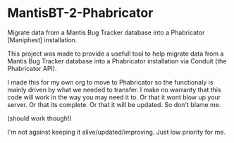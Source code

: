 # MantisBT-2-Phabricator
Migrate data from a Mantis Bug Tracker database into a Phabricator [Maniphest] installation.

This project was made to provide a usefull tool to help migrate data from a Mantis Bug Tracker database into a Phabricator installation via Conduit (the Phabricator API).

I made this for my own org to move to Phabricator so the functionaly is mainly driven by what we needed to transfer. I make no warranty that this code will work in the way you may need it to. Or that it wont blow up your server. Or that its complete. Or that it will be updated. So don't blame me.

(should work though!)

I'm not against keeping it alive/updated/improving. Just low priority for me.
